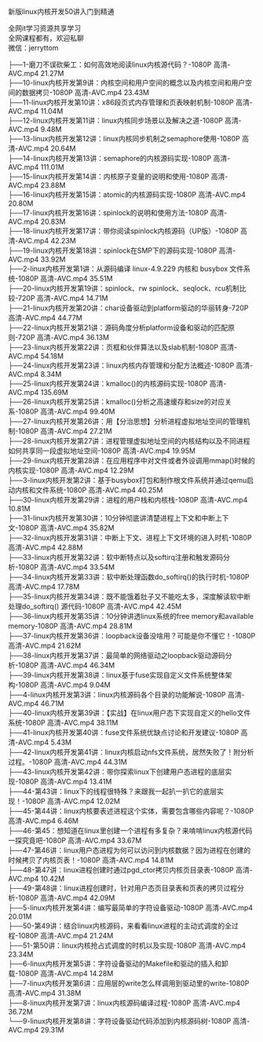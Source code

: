 新版linux内核开发50讲入门到精通

全网it学习资源共享学习<br>全网课程都有，欢迎私聊<br>微信：jerryttom<br>

├──1-磨刀不误砍柴工：如何高效地阅读linux内核源代码？-1080P 高清-AVC.mp4 21.27M<br> ├──10-linux内核开发第9讲：内核空间和用户空间的概念以及内核空间和用户空间的数据拷贝-1080P 高清-AVC.mp4 23.43M<br> ├──11-linux内核开发第10讲：x86段页式内存管理和页表映射机制-1080P 高清-AVC.mp4 11.04M<br> ├──12-linux内核开发第11讲：linux内核同步场景以及解决之道-1080P 高清-AVC.mp4 9.48M<br> ├──13-linux内核开发第12讲：linux内核同步机制之semaphore使用-1080P 高清-AVC.mp4 20.64M<br> ├──14-linux内核开发第13讲：semaphore的内核源码实现-1080P 高清-AVC.mp4 111.01M<br> ├──15-linux内核开发第14讲：内核原子变量的说明和使用-1080P 高清-AVC.mp4 23.88M<br> ├──16-linux内核开发第15讲：atomic的内核源码实现-1080P 高清-AVC.mp4 20.80M<br> ├──17-linux内核开发第16讲：spinlock的说明和使用方法-1080P 高清-AVC.mp4 20.83M<br> ├──18-linux内核开发第17讲：带你阅读spinlock内核源码（UP版）-1080P 高清-AVC.mp4 42.23M<br> ├──19-linux内核开发第18讲：spinlock在SMP下的源码实现-1080P 高清-AVC.mp4 33.92M<br> ├──2-linux内核开发第1讲：从源码编译 linux-4.9.229 内核和 busybox 文件系统-1080P 高清-AVC.mp4 35.51M<br> ├──20-linux内核开发第19讲：spinlock、rw spinlock、seqlock、rcu机制比较-720P 高清-AVC.mp4 14.71M<br> ├──21-linux内核开发第20讲：char设备驱动到platform驱动的华丽转身-720P 高清-AVC.mp4 44.77M<br> ├──22-linux内核开发第21讲：源码角度分析platform设备和驱动的匹配原则-720P 高清-AVC.mp4 36.13M<br> ├──23-linux内核开发第22讲：页框和伙伴算法以及slab机制-1080P 高清-AVC.mp4 54.18M<br> ├──24-linux内核开发第23讲：linux内核内存管理和分配方法概述-1080P 高清-AVC.mp4 8.34M<br> ├──25-linux内核开发第24讲：kmalloc()的内核源码实现-1080P 高清-AVC.mp4 135.69M<br> ├──26-linux内核开发第25讲：kmalloc()分析之高速缓存和size的对应关系-1080P 高清-AVC.mp4 99.40M<br> ├──27-linux内核开发第26讲：用【分治思想】分析进程虚拟地址空间的管理机制-1080P 高清-AVC.mp4 27.21M<br> ├──28-linux内核开发第27讲：进程管理虚拟地址空间的内核结构以及不同进程如何共享同一段虚拟地址空间-1080P 高清-AVC.mp4 19.95M<br> ├──29-linux内核开发第28讲：在应用程序中对文件或者外设调用mmap()时候的内核实现-1080P 高清-AVC.mp4 12.29M<br> ├──3-linux内核开发第2讲：基于busybox打包和制作根文件系统并通过qemu启动内核和文件系统-1080P 高清-AVC.mp4 40.25M<br> ├──30-linux内核开发第29讲：进程的用户栈和内核栈-1080P 高清-AVC.mp4 10.81M<br> ├──31-linux内核开发第30讲：10分钟彻底讲清楚进程上下文和中断上下文-1080P 高清-AVC.mp4 35.82M<br> ├──32-linux内核开发第31讲：中断上下文、进程上下文环境的进入时机-1080P 高清-AVC.mp4 42.88M<br> ├──33-linux内核开发第32讲：软中断特点以及softirq注册和触发源码分析-1080P 高清-AVC.mp4 33.54M<br> ├──34-linux内核开发第33讲：软中断处理函数do_softirq()的执行时机-1080P 高清-AVC.mp4 17.78M<br> ├──35-linux内核开发第34讲：既不能饿着肚子又不能吃太多，深度解读软中断处理do_softirq() 源代码-1080P 高清-AVC.mp4 42.45M<br> ├──36-linux内核开发第35讲：10分钟讲透linux系统的free memory和available memory-1080P 高清-AVC.mp4 28.81M<br> ├──37-linux内核开发第36讲：loopback设备没啥用？可能是你不懂它！-1080P 高清-AVC.mp4 21.62M<br> ├──38-linux内核开发第37讲：最简单的网络驱动之loopback驱动源码分析-1080P 高清-AVC.mp4 46.34M<br> ├──39-linux内核开发第38讲：linux基于fuse实现自定义文件系统整体架构-1080P 高清-AVC.mp4 9.04M<br> ├──4-linux内核开发第3讲：linux内核源码各个目录的功能解说-1080P 高清-AVC.mp4 46.71M<br> ├──40-linux内核开发第39讲：【实战】在linux用户态下实现自定义的hello文件系统-1080P 高清-AVC.mp4 38.11M<br> ├──41-linux内核开发第40讲：fuse文件系统优缺点讨论和开发建议-1080P 高清-AVC.mp4 5.43M<br> ├──42-linux内核开发第41讲：linux内核启动nfs文件系统，居然失败了！附分析过程。-1080P 高清-AVC.mp4 44.31M<br> ├──43-linux内核开发第42讲：带你探索linux下创建用户态进程的底层实现-1080P 高清-AVC.mp4 13.41M<br> ├──44-第43讲：linux下的线程很特殊？来跟我一起扒一扒它的底层实现！-1080P 高清-AVC.mp4 12.02M<br> ├──45-第44讲：linux内核要表述进程这个实体，需要包含哪些内容呢？-1080P 高清-AVC.mp4 6.46M<br> ├──46-第45：想知道在linux里创建一个进程有多复杂？来啃啃linux内核源代码一探究竟吧-1080P 高清-AVC.mp4 33.67M<br> ├──47-第46讲：linux用户态进程为何可以访问到内核数据？因为进程在创建的时候拷贝了内核页表！-1080P 高清-AVC.mp4 14.81M<br> ├──48-第47讲：linux进程创建时通过pgd_ctor拷贝内核页目录表-1080P 高清-AVC.mp4 10.42M<br> ├──49-第48讲：linux进程创建时，针对用户态页目录表和页表的拷贝过程分析-1080P 高清-AVC.mp4 42.09M<br> ├──5-linux内核开发第4讲：编写最简单的字符设备驱动-1080P 高清-AVC.mp4 20.01M<br> ├──50-第49讲：结合linux内核源码，来看看linux进程的主动式调度的全过程-1080P 高清-AVC.mp4 21.24M<br> ├──51-第50讲：linux内核抢占式调度的时机以及实现-1080P 高清-AVC.mp4 23.34M<br> ├──6-linux内核开发第5讲：字符设备驱动的Makefile和驱动的插入和卸载-1080P 高清-AVC.mp4 14.28M<br> ├──7-linux内核开发第6讲：应用层的write怎么样调用到驱动里的write-1080P 高清-AVC.mp4 31.38M<br> ├──8-linux内核开发第7讲：linux内核源码编译过程-1080P 高清-AVC.mp4 36.72M<br> └──9-linux内核开发第8讲：字符设备驱动代码添加到内核源码树-1080P 高清-AVC.mp4 29.31M